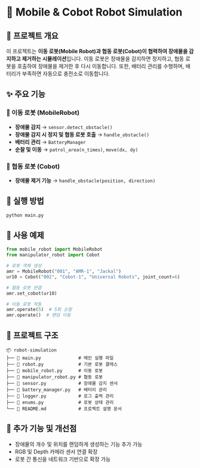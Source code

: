 # 🦾 Mobile & Cobot Robot Simulation

## 📌 프로젝트 개요
이 프로젝트는 **이동 로봇(Mobile Robot)과 협동 로봇(Cobot)이 협력하여 장애물을 감지하고 제거하는 시뮬레이션**입니다.
이동 로봇은 장애물을 감지하면 정지하고, 협동 로봇을 호출하여 장애물을 제거한 후 다시 이동합니다.
또한, 배터리 관리를 수행하며, 배터리가 부족하면 자동으로 충전소로 이동합니다.

## ✨ 주요 기능
### 🚗 이동 로봇 (MobileRobot)
- **장애물 감지** → `sensor.detect_obstacle()`
- **장애물 감지 시 정지 및 협동 로봇 호출** → `handle_obstacle()`
- **배터리 관리** → `BatteryManager`
- **순찰 및 이동** → `patrol_area(n_times)`, `move(dx, dy)`

### 🤖 협동 로봇 (Cobot)
- **장애물 제거 기능** → `handle_obstacle(position, direction)`


## 🚀 실행 방법
```sh
python main.py
```

## 📝 사용 예제
```python
from mobile_robot import MobileRobot
from manipulator_robot import Cobot

# 로봇 객체 생성
amr = MobileRobot("001", "AMR-1", "Jackal")
ur10 = Cobot("002", "Cobot-1", "Universal Robots", joint_count=6)

# 협동 로봇 연결
amr.set_cobot(ur10)

# 이동 로봇 작동
amr.operate(5)  # 5회 순찰
amr.operate()  # 랜덤 이동
```

## 📂 프로젝트 구조
```
📦 robot-simulation
├── 📄 main.py              # 메인 실행 파일
├── 📄 robot.py             # 기본 로봇 클래스
├── 📄 mobile_robot.py      # 이동 로봇
├── 📄 manipulator_robot.py # 협동 로봇
├── 📄 sensor.py            # 장애물 감지 센서
├── 📄 battery_manager.py   # 배터리 관리
├── 📄 logger.py            # 로그 출력 관리
├── 📄 enums.py             # 로봇 상태 관리
└── 📄 README.md            # 프로젝트 설명 문서
```

## 📌 추가 기능 및 개선점
- 장애물의 개수 및 위치를 랜덤하게 생성하는 기능 추가 가능
- RGB 및 Depth 카메라 센서 연결 확장
- 로봇 간 통신을 네트워크 기반으로 확장 가능
